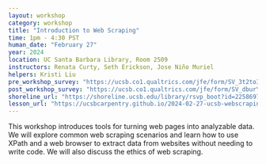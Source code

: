 ```yaml
---
layout: workshop
category: workshop
title: "Introduction to Web Scraping"
time: 1pm - 4:30 PST
human_date: "February 27"
year: 2024
location: UC Santa Barbara Library, Room 2509
instructors: Renata Curty, Seth Erickson, Jose Niño Muriel
helpers: Kristi Liu
pre_workshop_survey: "https://ucsb.co1.qualtrics.com/jfe/form/SV_3t2toIchSI71xga"
post_workshop_survey: "https://ucsb.co1.qualtrics.com/jfe/form/SV_dburY1WdnYB1KaG"
shoreline_url: "https://shoreline.ucsb.edu/library/rsvp_boot?id=2258697"
lesson_url: "https://ucsbcarpentry.github.io/2024-02-27-ucsb-webscraping/"
---
```

 
This workshop introduces tools for turning web pages into analyzable
data. We will explore common web scraping scenarios and learn how to use XPath
and a web browser to extract data from websites without needing to write code.
We will also discuss the ethics of web scraping.
